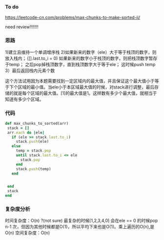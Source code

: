 ### To do 
https://leetcode-cn.com/problems/max-chunks-to-make-sorted-ii/

need review!!!!!!!
### 思路
1)建立且维持一个单调增序栈
2)如果新来的数字（ele）大于等于栈顶的数字，则放入栈内；（[].last.to_i = 0)
如果新来的数字小于栈顶的数字，则把栈顶数字暂存于temp；
之后pop掉栈顶数字，直到栈顶数字大于等于ele；
这时候push temp
3）最后返回栈内元素个数

这个方法试用因为本题需要找到一定区域内的最大值，并且保证这个最大值小于等于下个区域的最小值。当ele小于本区域最大值的时候，对stack进行调整，最后存储的就是每个区域的最大值。[1]的最大值是1。这样数有多少个最大值，就相当于知道有多少个区域。



### 代码
 ``` Ruby
def max_chunks_to_sorted(arr)
  stack = []
  arr.each do |ele|
    if (ele >= stack.last.to_i)
      stack.push(ele)
    else 
      temp = stack.pop
      until stack.last.to_i <= ele
        stack.pop
      end 
      stack.push(temp)
    end 


  end 
  stack
end 
```
### 复杂度分析
时间复杂度：O(n) 
?(not sure)
最复杂的时候[1,2,3,4,0] 会在ele == 0 的时候pop n-1 次，但因为其他时候都是O(1)，所以平均下来也是O(1)。乘上遍历的O(n),是O(n)
空间复杂度：O(n) 

 